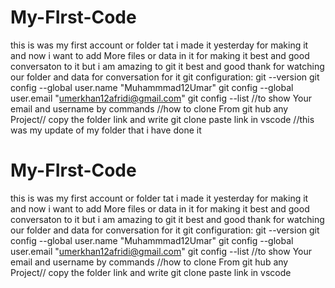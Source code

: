 # My-FIrst-Code
this is was my first account or folder tat i made it yesterday for making it and 
now i want to add More files or data in it for making it best and good conversaton to it
but i am amazing to git it best and good thank for watching our folder and data for conversation  for it
git configuration:
git --version
git config --global user.name "Muhammmad12Umar"
git config --global user.email "umerkhan12afridi@gmail.com"
git config --list //to show Your email and username by commands
//how to clone From git hub any Project//
copy the folder link and write 
git clone paste link in vscode
//this was my update of my folder that i have done it


# My-FIrst-Code
this is was my first account or folder tat i made it yesterday for making it and 
now i want to add More files or data in it for making it best and good conversaton to it
but i am amazing to git it best and good thank for watching our folder and data for conversation  for it
git configuration:
git --version
git config --global user.name "Muhammmad12Umar"
git config --global user.email "umerkhan12afridi@gmail.com"
git config --list //to show Your email and username by commands
//how to clone From git hub any Project//
copy the folder link and write 
git clone paste link in vscode

